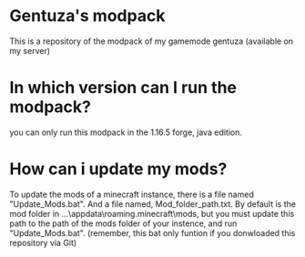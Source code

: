 # Gentuza's modpack
This is a repository of the modpack of my gamemode gentuza (available on my server)
# In which version can I run the modpack?
you can only run this modpack in the 1.16.5 forge, java edition.
# How can i update my mods?
To update the mods of a minecraft instance, there is a file named "Update_Mods.bat". And a file named, Mod_folder_path.txt. By default is the mod folder in ...\appdata\roaming\.minecraft\mods, but you must update this path to the path of the mods folder of your instence, and run "Update_Mods.bat". (remember, this bat only funtion if you donwloaded this repository via Git)
